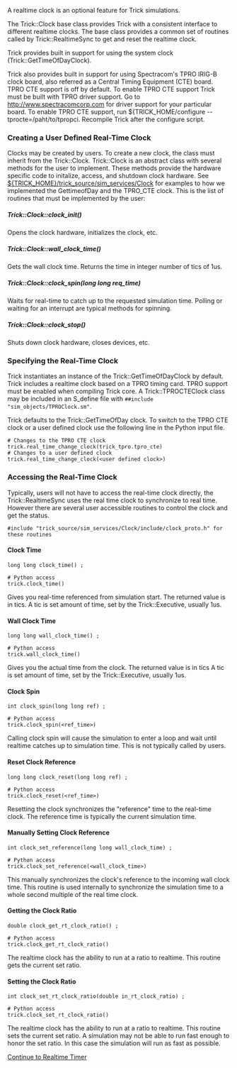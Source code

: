 
A realtime clock is an optional feature for Trick simulations.

The Trick::Clock base class provides Trick with a consistent interface to different
realtime clocks.  The base class provides a common set of routines called by
Trick::RealtimeSync to get and reset the realtime clock.

Trick provides built in support for using the system clock (Trick::GetTimeOfDayClock).

Trick also provides built in support for using Spectracom's TPRO IRIG-B clock board,
also referred as a Central Timing Equipment (CTE) board.  TPRO CTE support is off
by default.  To enable TPRO CTE support Trick must be built with TPRO driver support.
Go to http://www.spectracomcorp.com for driver support for your particular board.
To enable TPRO CTE support, run ${TRICK_HOME/configure --tprocte=/paht/to/tpropci.
Recompile Trick after the configure script.

### Creating a User Defined Real-Time Clock

Clocks may be created by users.  To create a new clock, the class must inherit from
the Trick::Clock.  Trick::Clock is an abstract class with several methods for the user
to implement.  These methods provide the hardware specific code to initalize, access, and
shutdown clock hardware. See [${TRICK_HOME}/trick_source/sim_services/Clock](../blob/master/trick_source/sim_services/Clock) for examples
to how we implemented the GettimeofDay and the TPRO_CTE clock.  This is the list of
routines that must be implemented by the user:

##### Trick::Clock::clock_init()

Opens the clock hardware, initializes the clock, etc.

##### Trick::Clock::wall_clock_time()

Gets the wall clock time.  Returns the time in integer number of tics of 1us.

##### Trick::Clock::clock_spin(long long req_time)

Waits for real-time to catch up to the requested simulation time.  Polling or waiting
for an interrupt are typical methods for spinning.

##### Trick::Clock::clock_stop()

Shuts down clock hardware, closes devices, etc.

### Specifying the Real-Time Clock

Trick instantiates an instance of the Trick::GetTimeOfDayClock by default.
Trick includes a realtime clock based on a TPRO timing card.  TPRO support must be enabled when compiling Trick core.  A Trick::TPROCTEClock class may be included in an S_define file with <code>##include "sim_objects/TPROClock.sm"</code>.

Trick defaults to the Trick::GetTimeOfDay clock. To switch to the TPRO CTE clock
or a user defined clock use the following line in the Python input file.

```
# Changes to the TPRO CTE clock
trick.real_time_change_clock(trick_tpro.tpro_cte)
# Changes to a user defined clock
trick.real_time_change_clock(<user defined clock>)
```

### Accessing the Real-Time Clock

Typically, users will not have to access the real-time clock directly, the
Trick::RealtimeSync uses the real time clock to synchronize to real time.  However
there are several user accessible routines to control the clock and get the status.

```
#include "trick_source/sim_services/Clock/include/clock_proto.h" for these routines
```

#### Clock Time

```
long long clock_time() ;
```

```
# Python access
trick.clock_time()
```

Gives you real-time referenced from simulation start.  The returned value is in tics.
A tic is set amount of time, set by the Trick::Executive, usually 1us.

#### Wall Clock Time

```
long long wall_clock_time() ;
```

```
# Python access
trick.wall_clock_time()
```

Gives you the actual time from the clock.  The returned value is in tics
A tic is set amount of time, set by the Trick::Executive, usually 1us.

#### Clock Spin

```
int clock_spin(long long ref) ;
```


```
# Python access
trick.clock_spin(<ref_time>)
```

Calling clock spin will cause the simulation to enter a loop and wait until
realtime catches up to simulation time.  This is not typically called by
users.

#### Reset Clock Reference

```
long long clock_reset(long long ref) ;
```

```
# Python access
trick.clock_reset(<ref_time>)
```

Resetting the clock synchronizes the "reference" time to the real-time clock.
The reference time is typically the current simulation time.

#### Manually Setting Clock Reference

```
int clock_set_reference(long long wall_clock_time) ;
```

```
# Python access
trick.clock_set_reference(<wall_clock_time>)
```

This manually synchronizes the clock's reference to the incoming wall clock time.
This routine is used internally to synchronize the simulation time to a whole
second multiple of the real time clock.

#### Getting the Clock Ratio

```
double clock_get_rt_clock_ratio() ;
```

```
# Python access
trick.clock_get_rt_clock_ratio()
```

The realtime clock has the ability to run at a ratio to realtime.  This routine
gets the current set ratio.

#### Setting the Clock Ratio

```
int clock_set_rt_clock_ratio(double in_rt_clock_ratio) ;
```

```
# Python access
trick.clock_set_rt_clock_ratio()
```

The realtime clock has the ability to run at a ratio to realtime.  This routine
sets the current set ratio.  A simulation may not be able to run fast enough to
honor the set ratio.  In this case the simulation will run as fast as possible.

[Continue to Realtime Timer](Realtime-Timer)
